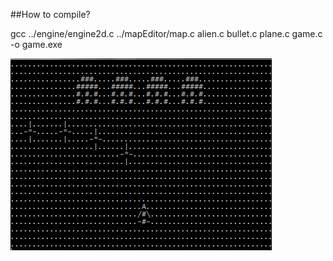 ##How to compile?

gcc ../engine/engine2d.c ../mapEditor/map.c alien.c bullet.c plane.c game.c -o game.exe


 ![screen shot](https://raw.githubusercontent.com/dlawltjs/gittest/master/test/game.png)

